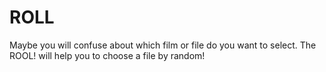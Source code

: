 # ROLL
Maybe you will confuse about which film or file do you want to select. The ROOL! will help you to choose a file by random!
